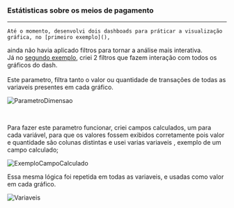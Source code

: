 ### Estátisticas sobre os meios de pagamento 

---

    Até o momento, desenvolvi dois dashboads para práticar a visualização gráfica, no [primeiro exemplo](),
ainda não havia aplicado filtros para tornar a análise mais interativa. 
<br>
Já no [segundo exemplo](), criei 2 filtros que fazem interação com todos os gráficos do dash. <br>
<br>
Este parametro, filtra tanto o valor ou quantidade de transações de todas as variaveis presentes 
em cada gráfico.
<br>

![ParametroDimensao](https://github.com/suellencosta7/AnaliseEngenharia/img/ParametroDimensao)

<br>

Para fazer este parametro funcionar, criei campos calculados, um para cada variável, para que os valores fossem 
exibidos corretamente pois valor e quantidade são colunas distintas e usei varias variaveis , exemplo de um campo calculado;

![ExemploCampoCalculado](link) <br>

Essa mesma lógica foi repetida em todas as variaveis, e usadas como valor em cada gráfico.

![Variaveis](link) <br>


<br> 